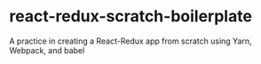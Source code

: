 # react-redux-scratch-boilerplate
A practice in creating a React-Redux app from scratch using Yarn, Webpack, and babel
